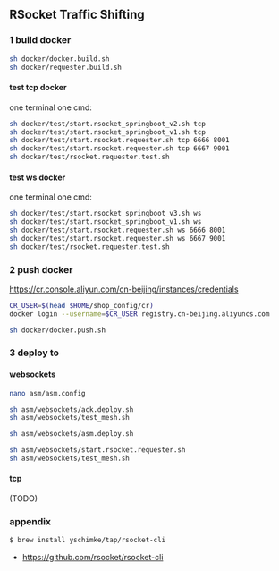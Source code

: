 ## RSocket Traffic Shifting

### 1 build docker
```sh
sh docker/docker.build.sh
sh docker/requester.build.sh
```

#### test tcp docker
one terminal one cmd:
```sh
sh docker/test/start.rsocket_springboot_v2.sh tcp
sh docker/test/start.rsocket_springboot_v1.sh tcp
sh docker/test/start.rsocket.requester.sh tcp 6666 8001
sh docker/test/start.rsocket.requester.sh tcp 6667 9001
sh docker/test/rsocket.requester.test.sh
```

#### test ws docker
one terminal one cmd:
```sh
sh docker/test/start.rsocket_springboot_v3.sh ws
sh docker/test/start.rsocket_springboot_v1.sh ws
sh docker/test/start.rsocket.requester.sh ws 6666 8001
sh docker/test/start.rsocket.requester.sh ws 6667 9001
sh docker/test/rsocket.requester.test.sh
```

### 2 push docker
https://cr.console.aliyun.com/cn-beijing/instances/credentials
```sh
CR_USER=$(head $HOME/shop_config/cr)
docker login --username=$CR_USER registry.cn-beijing.aliyuncs.com
```
```sh
sh docker/docker.push.sh
```

### 3 deploy to 
#### websockets
```sh
nano asm/asm.config
```

```sh
sh asm/websockets/ack.deploy.sh
sh asm/websockets/test_mesh.sh
```

```sh
sh asm/websockets/asm.deploy.sh

sh asm/websockets/start.rsocket.requester.sh
sh asm/websockets/test_mesh.sh
```

#### tcp 
(TODO)

### appendix
```sh
$ brew install yschimke/tap/rsocket-cli
```

- https://github.com/rsocket/rsocket-cli